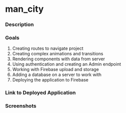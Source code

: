 # man_city

### Description
### Goals

<ol>
    <li>Creating routes to navigate project</li>
    <li>Creating complex animations and transitions</li>
    <li>Rendering components with data from server</li>
    <li>Using authentication and creating an Admin endpoint</li>
    <li>Working with Firebase upload and storage</li>
    <li>Adding a database on a server to work with</li>
    <li>Deploying the application to Firebase</li>
</ol>

### Link to Deployed Application

### Screenshots

